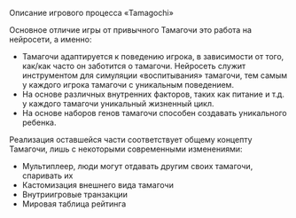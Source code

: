 Описание игрового процесса «Tamagochi» 

Основное отличие игры от привычного Тамагочи это работа на нейросети, а именно:

- Тамагочи адаптируется к поведению игрока, в зависимости от того, как/как часто он заботится о тамагочи. Нейросеть служит инструментом для симуляции «воспитывания» тамагочи, тем самым у каждого игрока тамагочи с уникальным поведением.
- На основе различных внутренних факторов, таких как питание и т.д. у каждого тамагочи уникальный жизненный цикл.
- На основе наборов генов тамагочи способен создавать уникального ребенка.

Реализация оставшейся части соответствует общему концепту Тамагочи, лишь с некоторыми современными изменениями:

- Мультиплеер, люди могут отдавать другим своих тамагочи, спаривать их
- Кастомизация внешнего вида тамагочи
- Внутриигровые транзакции
- Мировая таблица рейтинга
